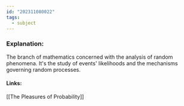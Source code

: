 ```yaml
---
id: "202311080022"
tags:
  - subject
---
```

### Explanation:
The branch of mathematics concerned with the analysis of random phenomena. It's the study of events' likelihoods and the mechanisms governing random processes.
#### Links:
[[The Pleasures of Probability]]
